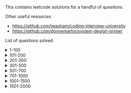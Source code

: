 This contains leetcode solutions for a handful of questions.

Other useful resources

- https://github.com/jwasham/coding-interview-university
- https://github.com/donnemartin/system-design-primer

List of questions solved:

<details>
	<summary>1-100</summary>
		<p>
		2. Add Two Numbers <br>
		3. Longest Substring Without Repeating Characters <br>
		5. Longest Palindromic Substring <br>
		11. Container With Most Water <br>
		15. 3Sum <br>
		16. 3Sum Closest <br>
		19. Remove Nth Node From End of List <br>
		20. Valid Parentheses <br>
		21. Merge Two Sorted Lists <br>
		22. Generate Parentheses <br>
		23. Merge k Sorted Lists <br>
		31. Next Permutation <br>
		32. Longest Valid Parentheses <br>
		33. Search in Rotated Sorted Array <br>
		34. Find First and Last Position of Element in Sorted Array <br>
        36. Valid sudoku <br>
		42. Trapping Rain Water <br>
		45. Jump Game II <br>
		48. Rotate Image <br>
		49. Group Anagrams <br>
		51. N-Queens <br>
		52. N-Queens II <br>
		53. Maximum Subarray <br>
		54. Spiral Matrix <br>
		55. Jump Game <br>
		56. Merge Intervals <br>
		57. Insert Interval <br>
		62. Unique Paths <br>
		63. Unique Paths II <br>
		66. Plus One <br>
		73. Set Matrix Zeroes <br>
		74. Search a 2D Matrix <br>
		75. Sort Colors <br>
		76. Minimum Window Substring <br>
		84. Largest Rectangle in Histogram <br>
		86. Palindrome Linked List <br>
		91. Decode Ways <br>
		94. Binary Tree Inorder Traversal <br>
		98. Validate Binary Search Tree <br>
		</p>
</details>

<details>
	<summary>101-200</summary>
		<p>
		102. Binary Tree Level Order Traversal <br>
		103. Binary Tree Zigzag Level Order Traversal <br>
		105. Construct Binary Tree from Preorder and Inorder Traversal <br>
		108. Convert Sorted Array to Binary Search Tree <br>
		109. Convert Sorted List to Binary Search Tree <br>
		114. Flatten Binary Tree to Linked List <br>
		120. Triangle <br>
		121. Best Time to Buy and Sell Stock <br>
		122. Best Time to Buy and Sell Stock II <br>
		123. Best Time to Buy and Sell Stock III <br>
		128. Longest Consecutive Sequence <br>
		130. Surrounded Regions <br>
		134. Gas Station <br>
		138. Copy List with Random Pointer <br>
		139. Word Break <br>
		141. Linked List Cycle <br>
		144. Binary Tree Preorder Traversal <br>
		145. Binary Tree Postorder Traversal <br>
		150. Evaluate Reverse Polish Notation <br>
		151. Reverse Words in a String <br>
		153. Find Minimum in Rotated Sorted Array <br>
		154. Find Minimum in Rotated Sorted Array II <br>
		159. Longest Substring with At Most Two Distinct Characters <br>
		160. Intersection of Two Linked Lists <br>
		162. Find Peak Element <br>
		163. Missing Ranges <br>
		164. Maximum Gap <br>
		186. Reverse Words in a String II <br>
		188. Best Time to Buy and Sell Stock IV <br>
		191. Write a function that takes an unsigned integer and returns the number of '1' bits it has <br>
		198. House Robber <br>
		199. Binary Tree Right Side View <br>
		200. Number of Islands <br>
		</p>
</details>

<details>
	<summary>201-300</summary>
		<p>
		204. Count primes <br>
		207. Course schedule I <br>
		210. Course schedule II <br>
		213. House Robber II <br>
		215. Kth Largest Element in an Array <br>
		234. Palindrome Linked List <br>
		235. Lowest Common Ancestor of a Binary Search Tree <br>
		236. Lowest Common Ancestor of a Binary Tree <br>
		240. Search a 2D Matrix II <br>
		242. Valid Anagram <br>
		252. Meeting Rooms <br>
		253. Meeting Rooms II <br>
		256. Paint House <br>
		265. Paint House II <br>
		268. Missing Number <br>
		284. Peeking Iterator <br>
		298. Binary Tree Longest Consecutive Sequence <br>
		299. Bulls and Cows <br>
		300. Longest Increasing Subsequence <br>
		</p>
</details>

<details>
	<summary>301-500</summary>
		<p>
		309. Best time to by and sell stock with cooldown <br>
		315. Count of Smaller Numbers After Self <br>
		318. Maximum Product of Word Lengths <br>
		319. Bulb Switcher <br>
		322. Coin Change <br>
		326. Power of Three <br>
		329. Longest Increasing Path in a Matrix <br>
		337. House Robber III <br>
		340. Longest Substring with At Most K Distinct Characters <br>
		344. Reverse String <br>
		346. Moving Average from Data Stream <br>
		347. Top K Frequent Elements <br>
		354. Russian Doll Envelopes <br>
		366. Find Leaves of Binary Tree <br>
		376. Wiggle Subsequence <br>
		377. Combination Sum IV <br>
		384. Shuffle an Array <br>
		394. Decode String <br>
		399. Evaluate Division <br>
		410. Split Array Largest Sum <br>
		413. Arithmetic Slices <br>
		417. Pacific Atlantic Water Flow <br>
		418. Sentence Screen Fitting <br>
		419. Battleships in a Board <br>
		429. N-ary Tree Level Order Traversal <br>
		453. Minimum Moves to Equal Array Elements <br>
		456. 132 Pattern <br>
		462. Minimum Moves to Equal Array Elements II <br>
		473. Matchsticks to Square <br>
		474. Ones and Zeroes <br>
		482. License Key Formatting <br>
		487. Max Consecutive Ones II <br>
		</p>
</details>

<details>
	<summary>501-700</summary>
		<p>
		515. Find Largest Value in Each Tree Row <br>
		518. Coin Change 2 <br>
		526. Beautiful Arrangement <br>
		535. Encode and Decode TinyURL <br>
		538. Convert BST to Greater Tree <br>
		542. 01 Matrix <br>
		543. Diameter of Binary Tree <br>
		547. Number of Provinces <br>
		554. Brick Wall <br>
		560. Subarray Sum Equals K <br>
		562. Longest Line of Consecutive One in Matrix <br>
		575. Distribute Candies <br>
		583. Delete Operation for Two Strings <br>
		589. N-ary Tree Preorder Traversal <br>
		590. N-ary Tree Postorder Traversal <br>
		594. Longest Harmonious Subsequence <br>
		609. Find Duplicate File in System <br>
		622. Design Circular Queue <br>
		623. Add One Row to Tree <br>
		630. Course schedule III <br>
		637. Average of Levels in Binary Tree <br>
		645. Set Mismatch <br>
		647. Palindromic Substrings <br>
		652. Find Duplicate Subtrees <br>
		665. Non-decreasing Array <br>
		668. Kth Smallest Number in Multiplication Table <br>
		669. Trim a Binary Search Tree <br>
		684. Redundant Connection <br>
		695. Max Area of Island <br>
		696. Count Binary Substrings <br>
		698. Partition to K Equal Sum Subsets <br>
		</p>
</details>

<details>
	<summary>701-1000</summary>
		<p>
		714. Best Time to Buy and Sell Stock with Transaction Fee <br>
		719. Find K-th Smallest Pair Distance <br>
		721. Accounts Merge <br>
		733. Flood Fill <br>
		735. Asteroid Collision <br>
		746. Min Cost Climbing Stairs <br>
		752. Open the Lock <br>
		775. Global and Local Inversions <br>
		784. Letter Case Permutation <br>
		785. Is Graph Bipartite? <br>
		792. Number of Matching Subsequences <br>
		795. Number of Subarrays with Bounded Maximum <br>
		797. All Paths From Source to Target <br>
		820. Short Encoding of Words <br>
		820. Short Encoding of Words <br>
		821. Shortest Distance to a Character <br>
		823. Binary Trees With Factors <br>
		841. Keys and Rooms <br>
		849. Maximize Distance to Closest Person <br>
		852. Peak Index in a Mountain Array <br>
		853. Car Fleet <br>
		869. Reordered Power of 2 <br>
		870. Advantage Shuffle <br>
		875. Koko Eating Bananas <br>
		886. Possible Bipartition <br>
		890. Find and Replace Pattern <br>
		904. Fruit Into Baskets <br>
		916. Word Subsets <br>
		923. 3Sum With Multiplicity <br>
        926. Flip String to Monotone Increasing <br>
		929. Unique Email Addresses <br>
		947. Most Stones Removed with Same Row or Column <br>
		948. Bag of Tokens <br>
        954. Array of Doubled Pairs <br>
		968. Binary Tree Cameras <br>
		970. Powerful Integers <br>
		971. Flip Binary Tree To Match Preorder Traversal <br>
		974. Subarray Sums Divisible by K <br>
		975. Odd Even Jump <br>
		</p>
</details>

<details>
	<summary>1001-1500</summary>
		<p>
		1004. Max Consecutive Ones III <br>
		1008. Construct Binary Search Tree from Preorder Traversal <br>
		1011. Capacity To Ship Packages Within D Days <br>
		1038.  Binary Search Tree to Greater Sum Tree <br>
		1047. Remove All Adjacent Duplicates In String <br>
		1048. Longest String Chain <br>
		1060. Missing Element in Sorted Array <br>
		1074. Number of submatrices that sum to target <br>
		1091. Shortest Path in Binary Matrix <br>
		1094. Car Pooling <br>
		1110. Delete Nodes And Return Forest <br>
		1161. Maximum Level Sum of a Binary Tree <br>
		1162. As Far from Land as Possible <br>
		1209. Remove All Adjacent Duplicates in String II <br>
		1233. Remove Sub-Folders from the Filesystem <br>
		1257. Smallest Common Region <br>
		1292. Maximum Side Length of a Square with Sum Less than or Equal to Threshold <br>
		1293. Shortest Path in a Grid with Obstacles Elimination <br>
		1302. Deepest Leaves Sum <br>
		1306. Jump Game III <br>
		1319. Number of Operations to Make Network Connected <br>
        1331. Rank Transform of an Array <br>
		1337. The K Weakest Rows in a Matrix <br>
		1340. Jump Game V <br>
		1342. Number of steps to reduce a number to zero <br>
		1345. Jump Game IV <br>
		1354. Construct Target Array With Multiple Sums <br>
		1376. Time Needed to Inform All Employees <br>
		1383. Maximum Performance of a Team <br>
		1396. Design Underground System <br>
		1423. Maximum Points You Can Obtain from Cards <br>
		1448. Count Good Nodes in Binary Tree <br>
		1461. Check If a String Contains All Binary Codes of Size K <br>
		1465. Maximum Area of a Piece of Cake After Horizontal and Vertical Cuts <br>
		1480. Running Sum of 1d Array <br>
		1482. Minimum Number of Days to Make m Bouquets <br>
		</p>
</details>

<details>
	<summary>1501-2000</summary>
		<p>
		1509. Minimum Difference Between Largest and Smallest Value in Three Moves <br>
		1525. Number of Good Ways to Split a String <br>
		1529. Bulb Switcher IV <br>
		1551. Minimum Operations to Make Array Equal <br>
		1589. Maximum Sum Obtained of Any Permutation <br>
		1640. Check Array Formation Through Concatenation <br>
		1642. Furthest Building You Can Reach <br>
		1644. Lowest Common Ancestor of a Binary Tree II <br>
		1647. Minimum Deletions to Make Character Frequencies Unique <br>
		1653. Minimum Deletions to Make String Balanced <br>
		1676. Lowest Common Ancestor of a Binary Tree IV <br>
		1689. Partitioning Into Minimum Number Of Deci-Binary Numbers <br>
		1695. Maximum Erasure Value <br>
		1696. Jump Game VI <br>
		1704. Determine if String Halves Are Alike <br>
		1721. Swapping Nodes in a Linked List <br>
		1730. Shortest Path to Get Food <br>
		1749. Maximum Absolute Sum of Any Subarray <br>
		1856. Maximum Subarray Min-Product <br>
		1863. Sum of All Subset XOR Totals <br>
		1871. Jump Game VII <br>
		</p>
</details>
